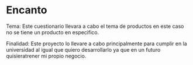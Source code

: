  # Encanto


Tema: Este cuestionario llevara a cabo el tema de productos en este caso no se tiene un producto en especifico.


Finalidad: Este proyecto lo llevare a cabo principalmente para cumplir en la universidad al igual que quiero desarrollarlo ya que en un futuro quisieratrener mi propio negocio.
